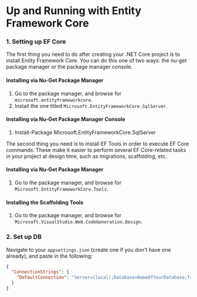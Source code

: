 # Up and Running with Entity Framework Core

### 1. Setting up EF Core
The first thing you need to do after creating your .NET Core project is to install Entity Framework Core. You can do this one of two ways: the nu-get package manager or the package manager console.

#### Installing via Nu-Get Package Manager
1. Go to the package manager, and browse for `microsoft.entityframeworkcore`.
2. Install the one titled `Microsoft.EntityFrameworkCore.SqlServer`.

#### Installing via Nu-Get Package Manager Console
1. Install-Package Microsoft.EntityFrameworkCore.SqlServer

The second thing you need is to install EF Tools in order to execute EF Core commands. These make it easier to perform several EF Core-related tasks in your project at design time, such as migrations, scaffolding, etc.

#### Installing via Nu-Get Package Manager
1. Go to the package manager, and browse for `Microsoft.EntityFrameworkCore.Tools`.

#### Installing the Scaffolding Tools
1. Go to the package manager, and browse for `Microsoft.VisualStudio.Web.CodeGeneration.Design`.

### 2. Set up DB
Navigate to your `appsettings.json` (create one if you don't have one already), and paste in the following:
```JSON
{
  "ConnectionStrings": {
    "DefaultConnection": "Server=(local);Database=NameOfYourDatabase;Trusted_Connection=True;"
  }
}
```
